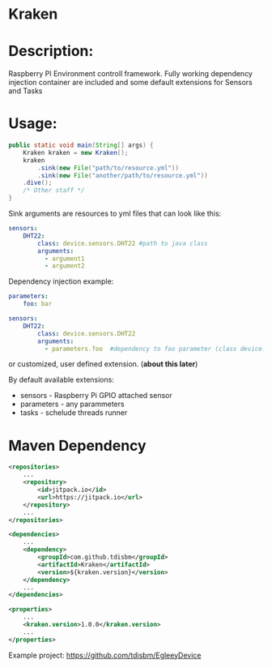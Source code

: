 # Kraken

# Description:
Raspberry PI Environment controll framework. Fully working dependency injection container are included and some default extensions for Sensors and Tasks

# Usage:
```java
public static void main(String[] args) {
    Kraken kraken = new Kraken();
    kraken
        .sink(new File("path/to/resource.yml"))
        .sink(new File("another/path/to/resource.yml"))
    .dive();
    /* Other staff */
}
```
Sink arguments are resources to yml files that can look like this:

```yaml
sensors:
    DHT22:
        class: device.sensors.DHT22 #path to java class
        arguments:
          - argument1
          - argument2
```

Dependency injection example:

```yaml
parameters:
    foo: bar

sensors:
    DHT22:
        class: device.sensors.DHT22
        arguments:
          - parameters.foo  #dependency to foo parameter (class device.sensors.DHT22 will be constructed with foo parameter)
```

or customized, user defined extension. (**about this later**)

By default available extensions:
 * sensors - Raspberry Pi GPIO attached sensor
 * parameters - any parammeters
 * tasks - schelude threads runner

# Maven Dependency
```xml
<repositories>
    ...
    <repository>
        <id>jitpack.io</id>
        <url>https://jitpack.io</url>
    </repository>
    ...
</repositories>

<dependencies>
    ...
    <dependency>
        <groupId>com.github.tdisbm</groupId>
        <artifactId>Kraken</artifactId>
        <version>${kraken.version}</version>
    </dependency>
    ...
</dependencies>

<properties>
    ...
    <kraken.version>1.0.0</kraken.version>
    ...
</properties>
```

Example project: https://github.com/tdisbm/EgleeyDevice

